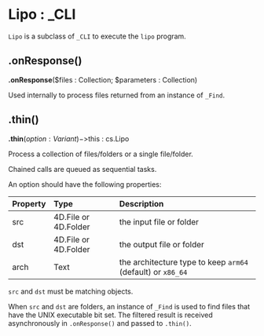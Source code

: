 # Lipo : _CLI

`Lipo` is a subclass of `_CLI` to execute the `lipo` program. 

## .onResponse()

**.onResponse**($files : Collection; $parameters : Collection)

Used internally to process files returned from an instance of `_Find`. 

## .thin()

**.thin**($option : Variant)->$this : cs.Lipo

Process a collection of files/folders or a single file/folder.

Chained calls are queued as sequential tasks.

An option should have the following properties:

|Property|Type|Description|
|:-|:-|:-|
|src|4D.File or 4D.Folder|the input file or folder|
|dst|4D.File or 4D.Folder|the output file or folder|
|arch|Text|the architecture type to keep `arm64` (default) or `x86_64`|

`src` and `dst` must be matching objects.

When `src` and `dst` are folders, an instance of `_Find` is used to find files that have the UNIX executable bit set. The filtered result is received asynchronously in `.onResponse()` and passed to `.thin()`.